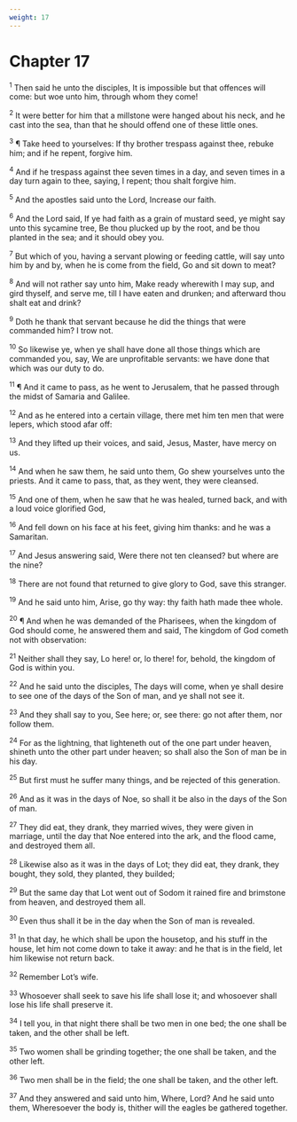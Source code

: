 ```yaml
---
weight: 17
---
```


# Chapter 17

<sup>1</sup> Then said he unto the disciples, It is impossible but that offences will come: but woe unto him, through whom they come! 

<sup>2</sup> It were better for him that a millstone were hanged about his neck, and he cast into the sea, than that he should offend one of these little ones. 

<sup>3</sup> ¶ Take heed to yourselves: If thy brother trespass against thee, rebuke him; and if he repent, forgive him. 

<sup>4</sup> And if he trespass against thee seven times in a day, and seven times in a day turn again to thee, saying, I repent; thou shalt forgive him. 

<sup>5</sup> And the apostles said unto the Lord, Increase our faith. 

<sup>6</sup> And the Lord said, If ye had faith as a grain of mustard seed, ye might say unto this sycamine tree, Be thou plucked up by the root, and be thou planted in the sea; and it should obey you. 

<sup>7</sup> But which of you, having a servant plowing or feeding cattle, will say unto him by and by, when he is come from the field, Go and sit down to meat? 

<sup>8</sup> And will not rather say unto him, Make ready wherewith I may sup, and gird thyself, and serve me, till I have eaten and drunken; and afterward thou shalt eat and drink? 

<sup>9</sup> Doth he thank that servant because he did the things that were commanded him? I trow not. 

<sup>10</sup> So likewise ye, when ye shall have done all those things which are commanded you, say, We are unprofitable servants: we have done that which was our duty to do. 

<sup>11</sup> ¶ And it came to pass, as he went to Jerusalem, that he passed through the midst of Samaria and Galilee. 

<sup>12</sup> And as he entered into a certain village, there met him ten men that were lepers, which stood afar off: 

<sup>13</sup> And they lifted up their voices, and said, Jesus, Master, have mercy on us. 

<sup>14</sup> And when he saw them, he said unto them, Go shew yourselves unto the priests. And it came to pass, that, as they went, they were cleansed. 

<sup>15</sup> And one of them, when he saw that he was healed, turned back, and with a loud voice glorified God, 

<sup>16</sup> And fell down on his face at his feet, giving him thanks: and he was a Samaritan. 

<sup>17</sup> And Jesus answering said, Were there not ten cleansed? but where are the nine? 

<sup>18</sup> There are not found that returned to give glory to God, save this stranger. 

<sup>19</sup> And he said unto him, Arise, go thy way: thy faith hath made thee whole. 

<sup>20</sup> ¶ And when he was demanded of the Pharisees, when the kingdom of God should come, he answered them and said, The kingdom of God cometh not with observation: 

<sup>21</sup> Neither shall they say, Lo here! or, lo there! for, behold, the kingdom of God is within you. 

<sup>22</sup> And he said unto the disciples, The days will come, when ye shall desire to see one of the days of the Son of man, and ye shall not see it. 

<sup>23</sup> And they shall say to you, See here; or, see there: go not after them, nor follow them. 

<sup>24</sup> For as the lightning, that lighteneth out of the one part under heaven, shineth unto the other part under heaven; so shall also the Son of man be in his day. 

<sup>25</sup> But first must he suffer many things, and be rejected of this generation. 

<sup>26</sup> And as it was in the days of Noe, so shall it be also in the days of the Son of man. 

<sup>27</sup> They did eat, they drank, they married wives, they were given in marriage, until the day that Noe entered into the ark, and the flood came, and destroyed them all. 

<sup>28</sup> Likewise also as it was in the days of Lot; they did eat, they drank, they bought, they sold, they planted, they builded; 

<sup>29</sup> But the same day that Lot went out of Sodom it rained fire and brimstone from heaven, and destroyed them all. 

<sup>30</sup> Even thus shall it be in the day when the Son of man is revealed. 

<sup>31</sup> In that day, he which shall be upon the housetop, and his stuff in the house, let him not come down to take it away: and he that is in the field, let him likewise not return back. 

<sup>32</sup> Remember Lot’s wife. 

<sup>33</sup> Whosoever shall seek to save his life shall lose it; and whosoever shall lose his life shall preserve it. 

<sup>34</sup> I tell you, in that night there shall be two men in one bed; the one shall be taken, and the other shall be left. 

<sup>35</sup> Two women shall be grinding together; the one shall be taken, and the other left. 

<sup>36</sup> Two men shall be in the field; the one shall be taken, and the other left. 

<sup>37</sup> And they answered and said unto him, Where, Lord? And he said unto them, Wheresoever the body is, thither will the eagles be gathered together. 


